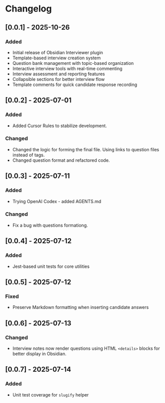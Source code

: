 # Changelog

## [0.0.1] - 2025-10-26

### Added
- Initial release of Obsidian Interviewer plugin
- Template-based interview creation system
- Question bank management with topic-based organization
- Interactive interview tools with real-time commenting
- Interview assessment and reporting features
- Collapsible sections for better interview flow
- Template comments for quick candidate response recording

## [0.0.2] - 2025-07-01

### Added
- Added Cursor Rules to stabilize development.

### Changed
- Changed the logic for forming the final file. Using links to question files instead of tags.
- Changed question format and refactored code.

## [0.0.3] - 2025-07-11

### Added
- Trying OpenAI Codex - added AGENTS.md

### Changed
- Fix a bug with questions formationg.

## [0.0.4] - 2025-07-12

### Added
- Jest-based unit tests for core utilities

## [0.0.5] - 2025-07-12

### Fixed
- Preserve Markdown formatting when inserting candidate answers

## [0.0.6] - 2025-07-13

### Changed
- Interview notes now render questions using HTML `<details>` blocks for better display in Obsidian.

## [0.0.7] - 2025-07-14

### Added
- Unit test coverage for `slugify` helper
